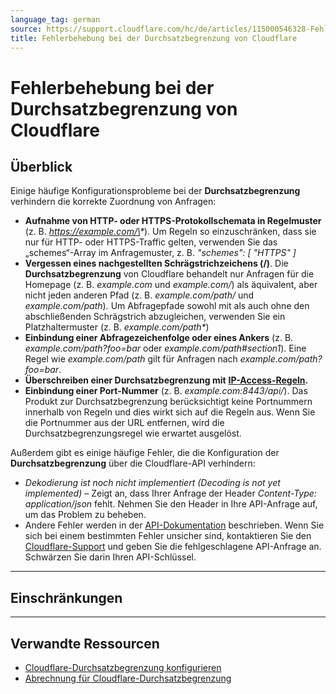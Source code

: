 ```yaml
---
language_tag: german
source: https://support.cloudflare.com/hc/de/articles/115000546328-Fehlerbehebung-bei-der-Durchsatzbegrenzung-von-Cloudflare
title: Fehlerbehebung bei der Durchsatzbegrenzung von Cloudflare 
---
```


# Fehlerbehebung bei der Durchsatzbegrenzung von Cloudflare 



## Überblick

Einige häufige Konfigurationsprobleme bei der **Durchsatzbegrenzung** verhindern die korrekte Zuordnung von Anfragen:

-   **Aufnahme von HTTP- oder HTTPS-Protokollschemata in Regelmuster** (z. B. _https://example.com/\*_). Um Regeln so einzuschränken, dass sie nur für HTTP- oder HTTPS-Traffic gelten, verwenden Sie das „schemes“-Array im Anfragemuster, z. B. _"schemes": \[ "HTTPS" \]_
-   **Vergessen eines nachgestellten Schrägstrichzeichens (/)**. Die **Durchsatzbegrenzung** von Cloudflare behandelt nur Anfragen für die Homepage (z. B. _example.com_ und _example.com/_) als äquivalent, aber nicht jeden anderen Pfad (z. B. _example.com/path/_ und _example.com/path_)_._ Um Abfragepfade sowohl mit als auch ohne den abschließenden Schrägstrich abzugleichen, verwenden Sie ein Platzhaltermuster (z. B. _example.com/path\*_) 
-   **Einbindung einer Abfragezeichenfolge oder eines Ankers** (z. B. _example.com/path?foo=bar_ oder _example.com/path#section1_). Eine Regel wie _example.com/path_ gilt für Anfragen nach _example.com/path?foo=bar_.
-   **Überschreiben einer Durchsatzbegrenzung mit** [**IP-Access-Regeln**](https://support.cloudflare.com/hc/articles/217074967)**.**
-   **Einbindung einer Port-Nummer** (z. B. _example.com:8443/api/_). Das Produkt zur Durchsatzbegrenzung berücksichtigt keine Portnummern innerhalb von Regeln und dies wirkt sich auf die Regeln aus. Wenn Sie die Portnummer aus der URL entfernen, wird die Durchsatzbegrenzungsregel wie erwartet ausgelöst.

Außerdem gibt es einige häufige Fehler, die die Konfiguration der **Durchsatzbegrenzung** über die Cloudflare-API verhindern:  

-   _Dekodierung ist noch nicht implementiert (Decoding is not yet implemented)_ – Zeigt an, dass Ihrer Anfrage der Header _Content-Type: application/json_ fehlt. Nehmen Sie den Header in Ihre API-Anfrage auf, um das Problem zu beheben.
-   Andere Fehler werden in der [API-Dokumentation](https://api.cloudflare.com/#rate-limits-for-a-zone-errors) beschrieben. Wenn Sie sich bei einem bestimmten Fehler unsicher sind, kontaktieren Sie den [Cloudflare-Support](https://support.cloudflare.com/hc/articles/200172476) und geben Sie die fehlgeschlagene API-Anfrage an. Schwärzen Sie darin Ihren API-Schlüssel.

___

## Einschränkungen


___

## Verwandte Ressourcen

-   [Cloudflare-Durchsatzbegrenzung konfigurieren](https://support.cloudflare.com/hc/articles/115001635128)[](https://support.cloudflare.com/hc/de/articles/115000272247)
-   [Abrechnung für Cloudflare-Durchsatzbegrenzung](https://support.cloudflare.com/hc/de/articles/115000272247)
